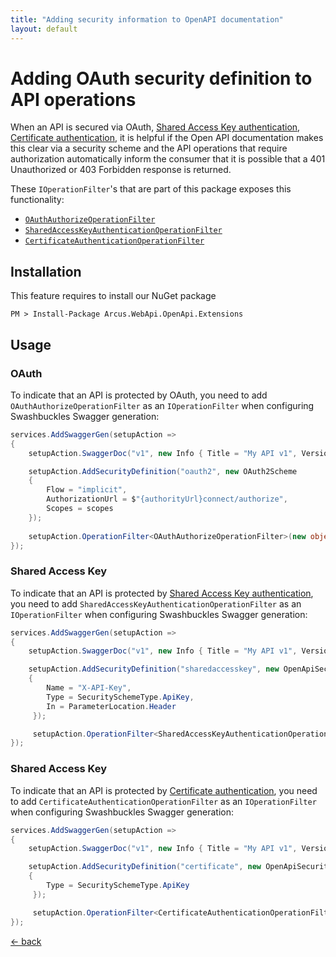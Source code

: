 ```yaml
---
title: "Adding security information to OpenAPI documentation"
layout: default
---
```


# Adding OAuth security definition to API operations

When an API is secured via OAuth, [Shared Access Key authentication](../../features/security/auth/shared-access-key), [Certificate authentication](../../features/security/auth/certificate), it is helpful if the Open API documentation makes this clear via a security scheme and the API operations that require authorization automatically inform the consumer that it is possible that a 401 Unauthorized or 403 Forbidden response is returned.

These `IOperationFilter`'s that are part of this package exposes this functionality:
- [`OAuthAuthorizeOperationFilter`](#oauth)
- [`SharedAccessKeyAuthenticationOperationFilter`](#sharedaccesskey)
- [`CertificateAuthenticationOperationFilter`](#certificate)

## Installation

This feature requires to install our NuGet package

```shell
PM > Install-Package Arcus.WebApi.OpenApi.Extensions
```

## Usage

### OAuth

To indicate that an API is protected by OAuth, you need to add `OAuthAuthorizeOperationFilter` as an `IOperationFilter` when configuring Swashbuckles Swagger generation:

```csharp
services.AddSwaggerGen(setupAction =>
{
    setupAction.SwaggerDoc("v1", new Info { Title = "My API v1", Version = "v1" });

    setupAction.AddSecurityDefinition("oauth2", new OAuth2Scheme
    {
        Flow = "implicit",
        AuthorizationUrl = $"{authorityUrl}connect/authorize",
        Scopes = scopes
    });
    
    setupAction.OperationFilter<OAuthAuthorizeOperationFilter>(new object[] { new[] { "myApiScope1", "myApiScope2" } });
});
```

### Shared Access Key

To indicate that an API is protected by [Shared Access Key authentication](../../features/security/auth/shared-access-key), you need to add `SharedAccessKeyAuthenticationOperationFilter` as an `IOperationFilter` when configuring Swashbuckles Swagger generation:

```csharp
services.AddSwaggerGen(setupAction =>
{
    setupAction.SwaggerDoc("v1", new Info { Title = "My API v1", Version = "v1" });

    setupAction.AddSecurityDefinition("sharedaccesskey", new OpenApiSecurityScheme
    {
        Name = "X-API-Key",
        Type = SecuritySchemeType.ApiKey,
        In = ParameterLocation.Header
     });

     setupAction.OperationFilter<SharedAccessKeyAuthenticationOperationFilter>();
});
```

### Shared Access Key

To indicate that an API is protected by [Certificate authentication](../../features/security/auth/certificate), you need to add `CertificateAuthenticationOperationFilter` as an `IOperationFilter` when configuring Swashbuckles Swagger generation:

```csharp
services.AddSwaggerGen(setupAction =>
{
    setupAction.SwaggerDoc("v1", new Info { Title = "My API v1", Version = "v1" });

    setupAction.AddSecurityDefinition("certificate", new OpenApiSecurityScheme
    {
        Type = SecuritySchemeType.ApiKey
     });

     setupAction.OperationFilter<CertificateAuthenticationOperationFilter>();
});
```

[&larr; back](/)
